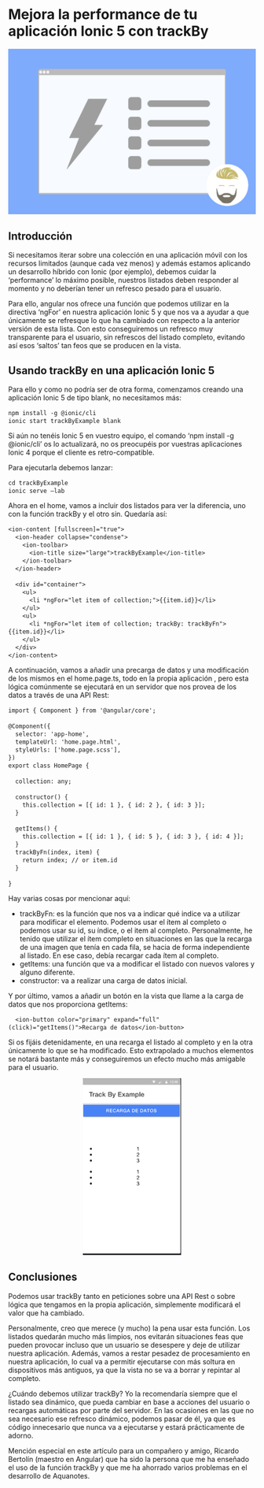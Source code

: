 # Mejora la performance de tu aplicación Ionic 5 con trackBy #

<p align="center">
  <img src="https://github.com/dcarvajal7/examples/blob/master/ionic4/assets/trackBy.jpg" width="800">
</p>

## Introducción ##
Si necesitamos iterar sobre una colección en una aplicación móvil con los recursos limitados (aunque cada vez menos) y además estamos aplicando un desarrollo híbrido con Ionic (por ejemplo), debemos cuidar la ‘performance’ lo máximo posible, nuestros listados deben responder al momento y no deberían tener un refresco pesado para el usuario.

Para ello, angular nos ofrece una función que podemos utilizar en la directiva ‘ngFor’ en nuestra aplicación Ionic 5 y que nos va a ayudar a que únicamente se refresque lo que ha cambiado con respecto a la anterior versión de esta lista. Con esto conseguiremos un refresco muy transparente para el usuario, sin refrescos del listado completo, evitando así esos ‘saltos’ tan feos que se producen en la vista.

## Usando trackBy en una aplicación Ionic 5 ##
Para ello y como no podría ser de otra forma, comenzamos creando una aplicación Ionic 5 de tipo blank, no necesitamos más:

```
npm install -g @ionic/cli
ionic start trackByExample blank
```

Si aún no tenéis Ionic 5 en vuestro equipo, el comando ‘npm install -g @ionic/cli’ os lo actualizará, no os preocupéis por vuestras aplicaciones Ionic 4 porque el cliente es retro-compatible.

Para ejecutarla debemos lanzar:

```
cd trackByExample 
ionic serve —lab
```
Ahora en el home, vamos a incluir dos listados para ver la diferencia, uno con la función trackBy y el otro sin. Quedaría así:

```
<ion-content [fullscreen]="true">
  <ion-header collapse="condense">
    <ion-toolbar>
      <ion-title size="large">trackByExample</ion-title>
    </ion-toolbar>
  </ion-header>

  <div id="container">
    <ul>
      <li *ngFor="let item of collection;">{{item.id}}</li>
    </ul>
    <ul>
      <li *ngFor="let item of collection; trackBy: trackByFn">{{item.id}}</li>
    </ul>
  </div>
</ion-content>
```
A continuación, vamos a añadir una precarga de datos y una modificación de los mismos en el home.page.ts, todo en la propia aplicación , pero esta lógica comúnmente se ejecutará en un servidor que nos provea de los datos a través de una API Rest:

```
import { Component } from '@angular/core';

@Component({
  selector: 'app-home',
  templateUrl: 'home.page.html',
  styleUrls: ['home.page.scss'],
})
export class HomePage {

  collection: any;

  constructor() {
    this.collection = [{ id: 1 }, { id: 2 }, { id: 3 }];
  }

  getItems() {
    this.collection = [{ id: 1 }, { id: 5 }, { id: 3 }, { id: 4 }];
  }
  trackByFn(index, item) {
    return index; // or item.id
  }

}
```

Hay varias cosas por mencionar aquí:

* trackByFn: es la función que nos va a indicar qué indice va a utilizar para modificar el elemento. Podemos usar el ítem al completo o podemos usar su id, su índice, o el item al completo. Personalmente, he tenido que utilizar el ítem completo en situaciones en las que la recarga de una imagen que tenía en cada fila, se hacia de forma independiente al listado. En ese caso, debía recargar cada ítem al completo.
* getItems: una función que va a modificar el listado con nuevos valores y alguno diferente.
* constructor: va a realizar una carga de datos inicial.

Y por último, vamos a añadir un botón en la vista que llame a la carga de datos que nos proporciona getItems:
```
  <ion-button color="primary" expand="full" (click)="getItems()">Recarga de datos</ion-button>
  ```
Si os fijáis detenidamente, en una recarga el listado al completo y en la otra únicamente lo que se ha modificado. Esto extrapolado a muchos elementos se notará bastante más y conseguiremos un efecto mucho más amigable para el usuario.

<p align="center">
  <img src="https://github.com/dcarvajal7/examples/blob/master/ionic4/assets/Track-by-example.png" width="200">
</p>

## Conclusiones ##
Podemos usar trackBy tanto en peticiones sobre una API Rest o sobre lógica que tengamos en la propia aplicación, simplemente modificará el valor que ha cambiado.

Personalmente, creo que merece (y mucho) la pena usar esta función. Los listados quedarán mucho más limpios, nos evitarán situaciones feas que pueden provocar incluso que un usuario se desespere y deje de utilizar nuestra aplicación. Además, vamos a restar pesadez de procesamiento en nuestra aplicación, lo cual va a permitir ejecutarse con más soltura en dispositivos más antiguos, ya que la vista no se va a borrar y repintar al completo.

¿Cuándo debemos utilizar trackBy? Yo la recomendaría siempre que el listado sea dinámico, que pueda cambiar en base a acciones del usuario o recargas automáticas por parte del servidor. En las ocasiones en las que no sea necesario ese refresco dinámico, podemos pasar de él, ya que es código innecesario que nunca va a ejecutarse y estará prácticamente de adorno.

Mención especial en este artículo para un compañero y amigo, Ricardo Bertolín (maestro en Angular) que ha sido la persona que me ha enseñado el uso de la función trackBy y que me ha ahorrado varios problemas en el desarrollo de Aquanotes.
